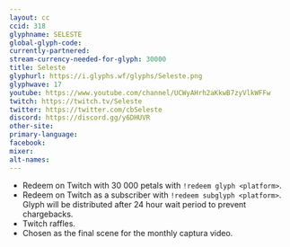 ```yaml
---
layout: cc
ccid: 318
glyphname: SELESTE
global-glyph-code: 
currently-partnered: 
stream-currency-needed-for-glyph: 30000
title: Seleste
glyphurl: https://i.glyphs.wf/glyphs/Seleste.png
glyphwave: 17
youtube: https://www.youtube.com/channel/UCWyAHrh2aKkwB7zyVlkWFFw
twitch: https://twitch.tv/Seleste
twitter: https://twitter.com/cbSeleste
discord: https://discord.gg/y6DHUVR
other-site: 
primary-language: 
facebook: 
mixer: 
alt-names: 
---
```

* Redeem on Twitch with 30 000 petals with `!redeem glyph <platform>`.
* Redeem on Twitch as a subscriber with `!redeem subglyph <platform>`. Glyph will be distributed after 24 hour wait period to prevent chargebacks.
* Twitch raffles.
* Chosen as the final scene for the monthly captura video.

